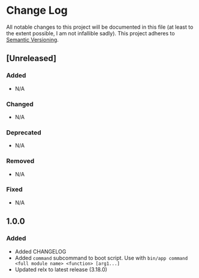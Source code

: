 # Change Log

All notable changes to this project will be documented in this file (at least to the extent possible, I am not infallible sadly).
This project adheres to [Semantic Versioning](http://semver.org/).

## [Unreleased]
### Added
- N/A
### Changed
- N/A
### Deprecated
- N/A
### Removed
- N/A
### Fixed
- N/A

## 1.0.0
### Added
- Added CHANGELOG
- Added `command` subcommand to boot script. Use with `bin/app command <full module name> <function> [arg1...]`
- Updated relx to latest release (3.18.0)
